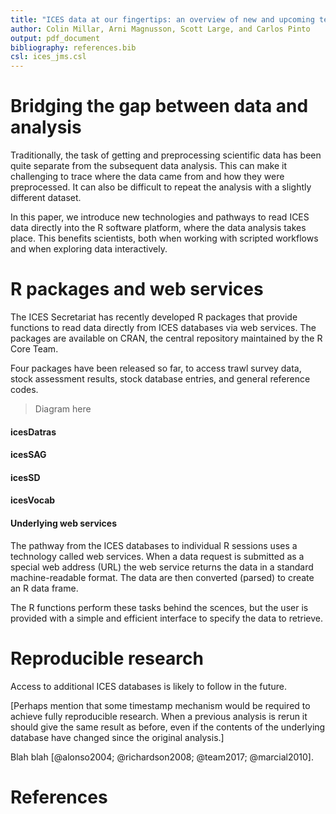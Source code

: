 ```yaml
---
title: "ICES data at our fingertips: an overview of new and upcoming technologies"
author: Colin Millar, Arni Magnusson, Scott Large, and Carlos Pinto
output: pdf_document
bibliography: references.bib
csl: ices_jms.csl
---
```


# Bridging the gap between data and analysis

Traditionally, the task of getting and preprocessing scientific data has been
quite separate from the subsequent data analysis. This can make it challenging
to trace where the data came from and how they were preprocessed. It can also be
difficult to repeat the analysis with a slightly different dataset.

In this paper, we introduce new technologies and pathways to read ICES data
directly into the R software platform, where the data analysis takes place. This
benefits scientists, both when working with scripted workflows and when
exploring data interactively.

# R packages and web services

The ICES Secretariat has recently developed R packages that provide functions to
read data directly from ICES databases via web services. The packages are
available on CRAN, the central repository maintained by the R Core Team.

Four packages have been released so far, to access trawl survey data, stock
assessment results, stock database entries, and general reference codes.

> Diagram here

#### icesDatras

#### icesSAG

#### icesSD

#### icesVocab

#### Underlying web services

The pathway from the ICES databases to individual R sessions uses a technology
called web services. When a data request is submitted as a special web address
(URL) the web service returns the data in a standard machine-readable format.
The data are then converted (parsed) to create an R data frame.

The R functions perform these tasks behind the scences, but the user is provided
with a simple and efficient interface to specify the data to retrieve.

# Reproducible research

Access to additional ICES databases is likely to follow in the future.

[Perhaps mention that some timestamp mechanism would be required to achieve
fully reproducible research. When a previous analysis is rerun it should give
the same result as before, even if the contents of the underlying database have
changed since the original analysis.]

Blah blah [@alonso2004; @richardson2008; @team2017; @marcial2010].

# References
